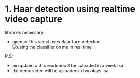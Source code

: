# 1. Haar detection using realtime video capture
 libraries necessary:
 - opencv
This script uses Haar face detection
![using the classifier on me in real time](./pictures/image.png)


P.S:
- an update to this readme will be uploaded in a week isa
- the demo video will be uploaded in two days isa
